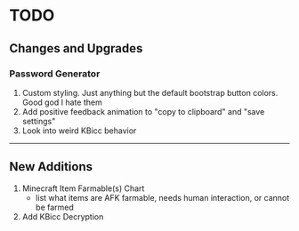 # TODO

## Changes and Upgrades

### Password Generator

1. Custom styling. Just anything but the default bootstrap button colors. Good god I hate them
2. Add positive feedback animation to "copy to clipboard" and "save settings"
3. Look into weird KBicc behavior

---

## New Additions

1. Minecraft Item Farmable(s) Chart
   - list what items are AFK farmable, needs human interaction, or cannot be farmed
2. Add KBicc Decryption
